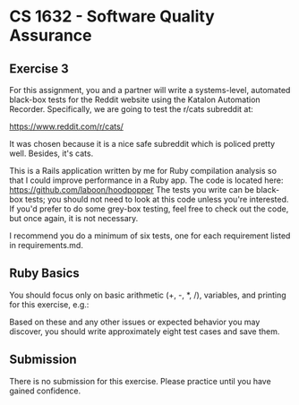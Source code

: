 # CS 1632 - Software Quality Assurance

## Exercise 3

For this assignment, you and a partner will write a systems-level, automated black-box tests for the Reddit website using the Katalon Automation Recorder.  Specifically, we are going to test the r/cats subreddit at:

https://www.reddit.com/r/cats/

It was chosen because it is a nice safe subreddit which is policed pretty well.  Besides, it's cats.

This is a Rails application written by me for Ruby compilation analysis so that I could improve performance in a Ruby app.  The code is located here: https://github.com/laboon/hoodpopper The tests you write can be black-box tests; you should not need to look at this code unless you're interested.  If you'd prefer to do some grey-box testing, feel free to check out the code, but once again, it is not necessary.

I recommend you do a minimum of six tests, one for each requirement listed in requirements.md.  

## Ruby Basics


You should focus only on basic arithmetic (+, -, *, /), variables, and printing for this exercise, e.g.:


Based on these and any other issues or expected behavior you may discover, you should write approximately eight test cases and save them.

## Submission

There is no submission for this exercise.  Please practice until you have gained confidence.
 
